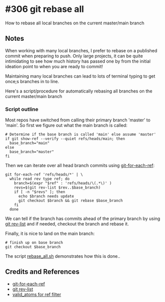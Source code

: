 # #306 git rebase all

How to rebase all local branches on the current master/main branch

## Notes

When working with many local branches, I prefer to rebase on a published commit when preparing to push.
Only large projects, it can be quite intimidating to see how much history has passed one by from the initial ideation point to when you are ready to commit!

Maintaining many local branches can lead to lots of terminal typing to get once;s branches in to line.

Here's a script/procedure for automatically rebasing all branches on the current master/main branch

### Script outline

Most repos have switched from calling their primary branch 'master' to 'main'. So first we figure out what the main branch is called:

    # Determine if the base branch is called 'main' else assume 'master'
    if git show-ref --verify --quiet refs/heads/main; then
      base_branch="main"
    else
      base_branch="master"
    fi

Then we can iterate over all head branch commits using [git-for-each-ref](https://git-scm.com/docs/git-for-each-ref):

    git for-each-ref 'refs/heads/*' | \
      while read rev type ref; do
        branch=$(expr "$ref" : 'refs/heads/\(.*\)' )
        revs=$(git rev-list $rev..$base_branch)
        if [ -n "$revs" ]; then
          echo $branch needs update
          git checkout $branch && git rebase $base_branch
        fi
      done

We can tell if the branch has commits ahead of the primary branch by using [git rev-list](https://git-scm.com/docs/git-rev-list) and if needed, checkout the branch and rebase it.

Finally, it is nice to land on the main branch:

    # finish up on base branch
    git checkout $base_branch

The script [rebase_all.sh](./rebase_all.sh) demonstrates how this is done..

## Credits and References

* [git-for-each-ref](https://git-scm.com/docs/git-for-each-ref)
* [git rev-list](https://git-scm.com/docs/git-rev-list)
* [valid_atoms for ref filter](https://github.com/git/git/blob/master/ref-filter.c#L471)
